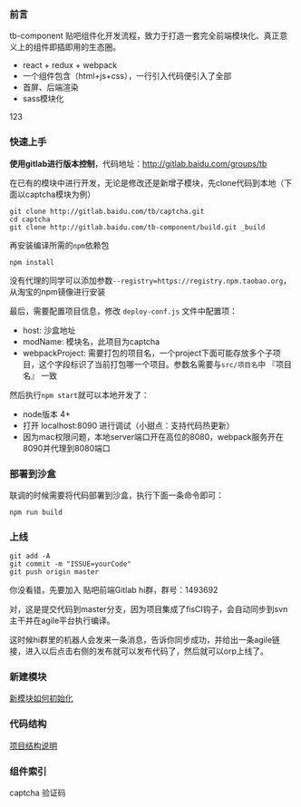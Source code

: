 ### 前言

tb-component 贴吧组件化开发流程，致力于打造一套完全前端模块化、真正意义上的组件即插即用的生态圈。

- react + redux + webpack
- 一个组件包含（html+js+css），一行引入代码便引入了全部
- 首屏、后端渲染
- sass模块化

123












### 快速上手

**使用gitlab进行版本控制**，代码地址：http://gitlab.baidu.com/groups/tb

在已有的模块中进行开发，无论是修改还是新增子模块，先clone代码到本地（下面以captcha模块为例）

````
git clone http://gitlab.baidu.com/tb/captcha.git
cd captcha
git clone http://gitlab.baidu.com/tb-component/build.git _build
````

再安装编译所需的`npm`依赖包

````
npm install
````

没有代理的同学可以添加参数`--registry=https://registry.npm.taobao.org`，从淘宝的npm镜像进行安装

最后，需要配置项目信息，修改 `deploy-conf.js` 文件中配置项：

- host: 沙盒地址
- modName: 模块名，此项目为captcha
- webpackProject: 需要打包的项目名，一个project下面可能存放多个子项目，这个字段标识了当前打包哪一个项目。参数名需要与`src/项目名`中 『项目名』 一致

然后执行`npm start`就可以本地开发了：

- node版本 4+
- 打开 localhost:8090 进行调试（小甜点：支持代码热更新）
- 因为mac权限问题，本地server端口开在高位的8080，webpack服务开在8090并代理到8080端口

### 部署到沙盒

联调的时候需要将代码部署到沙盒，执行下面一条命令即可：

````
npm run build
````

### 上线

````
git add -A
git commit -m "ISSUE=yourCode"
git push origin master
````

你没看错，先要加入 贴吧前端Gitlab hi群，群号：1493692

对，这是提交代码到master分支，因为项目集成了fisCI钩子，会自动同步到svn主干并在agile平台执行编译。

这时候hi群里的机器人会发来一条消息，告诉你同步成功，并给出一条agile链接，进入以后点击右侧的发布就可以发布代码了，然后就可以orp上线了。

### 新建模块

[新模块如何初始化](newProject.md)

### 代码结构

[项目结构说明](tree.md)

### 组件索引

captcha 验证码